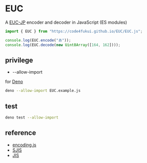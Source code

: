 # EUC

A [EUC-JP](https://ja.wikipedia.org/wiki/EUC-JP) encoder and decoder in JavaScript (ES modules)

```js
import { EUC } from "https://code4fukui.github.io/EUC/EUC.js";

console.log(EUC.encode("あ"));
console.log(EUC.decode(new Uint8Array([164, 162])));
```

## privilege

- --allow-import

for [Deno](https://deno.com/)
```sh
deno --allow-import EUC.example.js
```

## test

```sh
deno test --allow-import
```

## reference

- [encoding.js](https://github.com/polygonplanet/encoding.js/)
- [SJIS](https://github.com/code4fukui/SJIS/)
- [JIS](https://github.com/code4fukui/JIS/)
